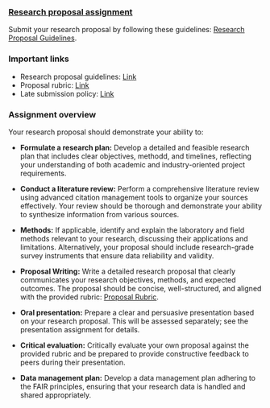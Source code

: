 ### [Research proposal assignment](https://aselshall.github.io/rm/hw/proposal-hw)

Submit your research proposal by following these guidelines: [Research Proposal Guidelines](https://aselshall.github.io/rm/hw/proposal).

### Important links
- Research proposal guidelines: [Link](https://aselshall.github.io/rm/hw/proposal)
- Proposal rubric: [Link](https://aselshall.github.io/rm/hw/rubric)
- Late submission policy: [Link](https://aselshall.github.io/rm/#late-assignment-and-report-policy)
  
### Assignment overview
Your research proposal should demonstrate your ability to:

- **Formulate a research plan:** Develop a detailed and feasible research plan that includes clear objectives, methodd, and timelines, reflecting your understanding of both academic and industry-oriented project requirements.
  
- **Conduct a literature review:** Perform a comprehensive literature review using advanced citation management tools to organize your sources effectively. Your review should be thorough and demonstrate your ability to synthesize information from various sources.

- **Methods:** If applicable, identify and explain the laboratory and field methods relevant to your research, discussing their applications and limitations. Alternatively, your proposal should include research-grade survey instruments that ensure data reliability and validity.

- **Proposal Writing:** Write a detailed research proposal that clearly communicates your research objectives, methods, and expected outcomes. The proposal should be concise, well-structured, and aligned with the provided rubric: [Proposal Rubric](https://aselshall.github.io/rm/hw/rubric).

- **Oral presentation:** Prepare a clear and persuasive presentation based on your research proposal. This will be assessed separately; see the presentation assignment for details.

- **Critical evaluation:** Critically evaluate your own proposal against the provided rubric and be prepared to provide constructive feedback to peers during their presentation.

- **Data management plan:** Develop a data management plan adhering to the FAIR principles, ensuring that your research data is handled and shared appropriately.

